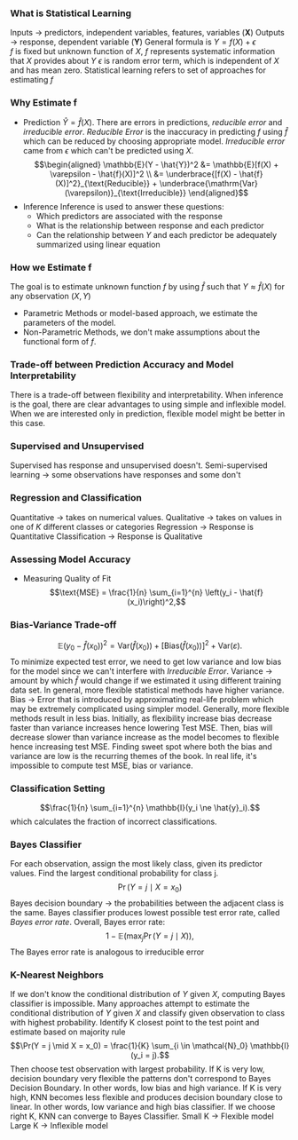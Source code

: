 ### What is Statistical Learning
Inputs -> predictors, independent variables, features, variables (**X**)
Outputs -> response, dependent variable (**Y**)
General formula is $Y = f(X) + \epsilon$    
$f$ is fixed but unknown function of $X$, $f$ represents systematic information that $X$ provides about $Y$
$\epsilon$ is random error term, which is independent of $X$ and has mean zero. 
Statistical learning refers to set of approaches for estimating $f$ 
### Why Estimate f
- Prediction
$\hat{Y} = \hat{f}(X)$. There are errors in predictions, *reducible error* and *irreducible error*. *Reducible Error* is the inaccuracy in predicting $f$ using $\hat{f}$ which can be reduced by choosing appropriate model. *Irreducible error* came from $\epsilon$ which can't be predicted using $X$. 
$$\begin{aligned}
\mathbb{E}(Y - \hat{Y})^2 
&= \mathbb{E}[f(X) + \varepsilon - \hat{f}(X)]^2 \\
&= \underbrace{[f(X) - \hat{f}(X)]^2}_{\text{Reducible}} + \underbrace{\mathrm{Var}(\varepsilon)}_{\text{Irreducible}}
\end{aligned}$$
- Inference
Inference is used to answer these questions:
	- Which predictors are associated with the response
	- What is the relationship between response and each predictor
	- Can the relationship between $Y$ and each predictor be adequately summarized using linear equation
### How we Estimate f
The goal is to estimate unknown function $f$ by using $\hat{f}$ such that $Y \approx \hat{f}(X)$ for any observation $(X,Y)$ 
- Parametric Methods or model-based approach, we estimate the parameters of the model.
- Non-Parametric Methods, we don't make assumptions about the functional form of $f$. 

### Trade-off between Prediction Accuracy and Model Interpretability
There is a trade-off between flexibility and interpretability. When inference is the goal, there are clear advantages to using simple and inflexible model. When we are interested only in prediction, flexible model might be better in this case. 
### Supervised and Unsupervised
Supervised has response and unsupervised doesn't.
Semi-supervised learning -> some observations have responses and some don't
### Regression and Classification
Quantitative -> takes on numerical values.
Qualitative -> takes on values in one of $K$ different classes or categories
Regression -> Response is Quantitative
Classification -> Response is Qualitative
### Assessing Model Accuracy
- Measuring Quality of Fit 
$$\text{MSE} = \frac{1}{n} \sum_{i=1}^{n} \left(y_i - \hat{f}(x_i)\right)^2,$$
### Bias-Variance Trade-off
$$\mathbb{E}\left( y_0 - \hat{f}(x_0) \right)^2 = \mathrm{Var}(\hat{f}(x_0)) + \left[\mathrm{Bias}(\hat{f}(x_0))\right]^2 + \mathrm{Var}(\varepsilon).$$
To minimize expected test error, we need to get low variance and low bias for the model since we can't interfere with *Irreducible Error*. 
Variance -> amount by which $\hat{f}$ would change if we estimated it using different training data set. In general, more flexible statistical methods have higher variance.
Bias -> Error that is introduced by approximating real-life problem which may be extremely complicated using simpler model. Generally, more flexible methods result in less bias. 
Initially, as flexibility increase bias decrease faster than variance increases hence lowering Test MSE. Then, bias will decrease slower than variance increase as the model becomes to flexible hence increasing test MSE.
Finding sweet spot where both the bias and variance are low is the recurring themes of the book.
In real life, it's impossible to compute test MSE, bias or variance. 
### Classification Setting
$$\frac{1}{n} \sum_{i=1}^{n} \mathbb{I}(y_i \ne \hat{y}_i).$$
which calculates the fraction of incorrect classifications.
### Bayes Classifier 
For each observation, assign the most likely class, given its predictor values. Find the largest conditional probability for class j.
$$\Pr(Y = j \mid X = x_0)$$
Bayes decision boundary -> the probabilities between the adjacent class is the same.
Bayes classifier produces lowest possible test error rate, called *Bayes error rate*.
Overall, Bayes error rate:
$$1 - \mathbb{E} \left( \max_j \Pr(Y = j \mid X) \right),$$
The Bayes error rate is analogous to irreducible error
### K-Nearest Neighbors
If we don't know the conditional distribution of $Y$ given $X$, computing Bayes classifier is impossible. Many approaches attempt to estimate the conditional distribution of $Y$ given $X$ and classify given observation to class with highest probability. Identify K closest point to the test point and estimate based on majority rule
$$\Pr(Y = j \mid X = x_0) = \frac{1}{K} \sum_{i \in \mathcal{N}_0} \mathbb{I}(y_i = j).$$
Then choose test observation with largest probability.
If K is very low, decision boundary very flexible the patterns don't correspond to Bayes Decision Boundary. In other words, low bias and high variance.
If K is very high, KNN becomes less flexible and produces decision boundary close to linear. In other words, low variance and high bias classifier. 
If we choose right K, KNN can converge to Bayes Classifier. 
Small K -> Flexible model
Large K -> Inflexible model
